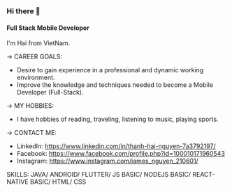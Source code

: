 ### Hi there 👋
#### Full Stack Mobile Developer
I'm Hai from VietNam. 

-> CAREER GOALS:
- Desire to gain experience in a professional and dynamic working environment.
- Improve the knowledge and techniques needed to become a Mobile Developer (Full-Stack).

-> MY HOBBIES:
- I have hobbies of reading, traveling, listening to music, playing sports. 

-> CONTACT ME:
- LinkedIn: https://www.linkedin.com/in/thanh-hai-nguyen-7a3792197/
- Facebook: https://www.facebook.com/profile.php?id=100010171960543
- Instagram: https://www.instagram.com/james_nguyen_210601/

SKILLS: JAVA/ ANDROID/ FLUTTER/ JS BASIC/ NODEJS BASIC/ REACT-NATIVE BASIC/ HTML/ CSS
